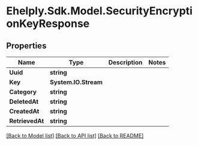 # Ehelply.Sdk.Model.SecurityEncryptionKeyResponse

## Properties

Name | Type | Description | Notes
------------ | ------------- | ------------- | -------------
**Uuid** | **string** |  | 
**Key** | **System.IO.Stream** |  | 
**Category** | **string** |  | 
**DeletedAt** | **string** |  | 
**CreatedAt** | **string** |  | 
**RetrievedAt** | **string** |  | 

[[Back to Model list]](../README.md#documentation-for-models) [[Back to API list]](../README.md#documentation-for-api-endpoints) [[Back to README]](../README.md)

